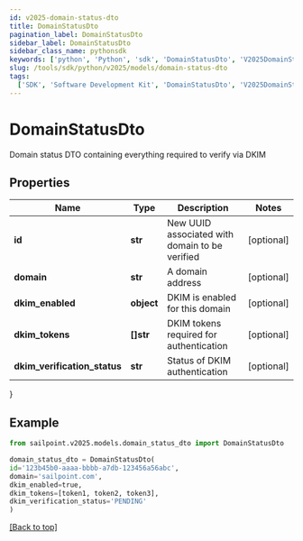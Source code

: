 ```yaml
---
id: v2025-domain-status-dto
title: DomainStatusDto
pagination_label: DomainStatusDto
sidebar_label: DomainStatusDto
sidebar_class_name: pythonsdk
keywords: ['python', 'Python', 'sdk', 'DomainStatusDto', 'V2025DomainStatusDto']
slug: /tools/sdk/python/v2025/models/domain-status-dto
tags:
  ['SDK', 'Software Development Kit', 'DomainStatusDto', 'V2025DomainStatusDto']
---
```


# DomainStatusDto

Domain status DTO containing everything required to verify via DKIM

## Properties

| Name | Type | Description | Notes |
| --- | --- | --- | --- |
| **id** | **str** | New UUID associated with domain to be verified | [optional] |
| **domain** | **str** | A domain address | [optional] |
| **dkim_enabled** | **object** | DKIM is enabled for this domain | [optional] |
| **dkim_tokens** | **[]str** | DKIM tokens required for authentication | [optional] |
| **dkim_verification_status** | **str** | Status of DKIM authentication | [optional] |

}

## Example

```python
from sailpoint.v2025.models.domain_status_dto import DomainStatusDto

domain_status_dto = DomainStatusDto(
id='123b45b0-aaaa-bbbb-a7db-123456a56abc',
domain='sailpoint.com',
dkim_enabled=true,
dkim_tokens=[token1, token2, token3],
dkim_verification_status='PENDING'
)

```

[[Back to top]](#)
